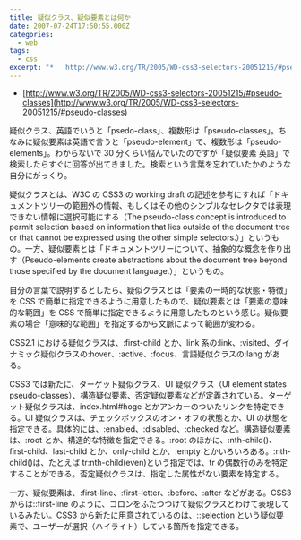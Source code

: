 ```yaml
---
title: 疑似クラス、疑似要素とは何か
date: 2007-07-24T17:50:55.000Z
categories:
  - web
tags:
  - css
excerpt: "*   http://www.w3.org/TR/2005/WD-css3-selectors-20051215/#pseudo-classes"
---
```


- [http://www.w3.org/TR/2005/WD-css3-selectors-20051215/#pseudo-classes](http://www.w3.org/TR/2005/WD-css3-selectors-20051215/#pseudo-classes)

疑似クラス、英語でいうと「psedo-class」、複数形は「pseudo-classes」。ちなみに疑似要素は英語で言うと「pseudo-element」で、複数形は「pseudo-elements」。わからないで 30 分くらい悩んでいたのですが「疑似要素 英語」で検索したらすぐに回答が出てきました。検索という言葉を忘れていたかのような自分にがっくり。

疑似クラスとは、W3C の CSS3 の working draft の記述を参考にすれば「ドキュメントツリーの範囲外の情報、もしくはその他のシンプルなセレクタでは表現できない情報に選択可能にする（The pseudo-class concept is introduced to permit selection based on information that lies outside of the document tree or that cannot be expressed using the other simple selectors.）」というもの。一方、疑似要素とは「ドキュメントツリーについて、抽象的な概念を作り出す（Pseudo-elements create abstractions about the document tree beyond those specified by the document language.）」というもの。

自分の言葉で説明するとしたら、疑似クラスとは「要素の一時的な状態・特徴」を CSS で簡単に指定できるように用意したもので、疑似要素とは「要素の意味的な範囲」を CSS で簡単に指定できるように用意したものという感じ。疑似要素の場合「意味的な範囲」を指定するから文脈によって範囲が変わる。

CSS2.1 における疑似クラスは、:first-child とか、link 系の:link、:visited、ダイナミック疑似クラスの:hover、:active、:focus、言語疑似クラスの:lang がある。

CSS3 では新たに、ターゲット疑似クラス、UI 疑似クラス（UI element states pseudo-classes）、構造疑似要素、否定疑似要素などが定義されている。ターゲット疑似クラスは、index.html#hoge とかアンカーのついたリンクを特定できる。UI 疑似クラスは、チェックボックスのオン・オフの状態とか、UI の状態を指定できる。具体的には、:enabled、:disabled、:checked など。構造疑似要素は、:root とか、構造的な特徴を指定できる。:root のほかに、:nth-child()、first-child、last-child とか、only-child とか、:empty とかいろいろある。:nth-child()は、たとえば tr:nth-child(even)という指定では、tr の偶数行のみを特定することができる。否定疑似クラスは、指定した属性がない要素を特定する。

一方、疑似要素は、:first-line、:first-letter、:before、:after などがある。CSS3 からは::first-line のように、コロンをふたつつけて疑似クラスとわけて表現しているみたい。CSS3 から新たに用意されているのは、::selection という疑似要素で、ユーザーが選択（ハイライト）している箇所を指定できる。
